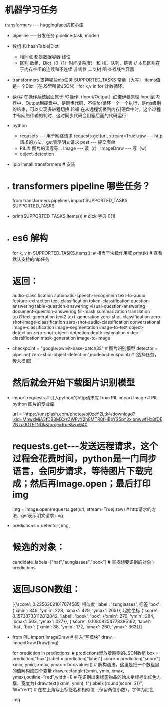 # 机器学习任务
transformers --- huggingface的核心库
- pipeline --- 分发任务
    pipeline(task, model)
- 数组 和 hashTable|Dict
    - 相同点
        都是数据容器 线性
    - 区别
        数组、Dict（0（1）时间复杂度） 和 栈、队列、链表 // 本质区别在于内存空间的连续和不连续
        非线性 二叉树 图
        查找线性容器
- transformers 支持哪些nlp任务
    SUPPORTED_TASKS 常量（大写）
    items值是一个Dict（在JS里叫做JSON）
    for k,v in    for 计数循环、
- 读/写 在操作系统层面属于I/O操作（Input/Output）红诺伊曼原理
    Input到内存中，Output到硬盘中。是同步代码，不像for循环一个一个执行，是ms级别的结束，可以实现多进程切换 轮循
    在从远程切换到内存|硬盘中时，这个过程中有网络传输的耗时，这时同步代码会阻塞后面的代码运行
- python
    - requsets --- 用于网络请求
    requests.get(url, stream=True).raw --- http请求的方法，get表示明文请求
    post --- 提交表单
    - PIL库 图片的读写等...
        Image --- 读（r）
        ImageDraw --- 写（w）
    - object-detextion
    





 -  !pip install transformers # 安装

 -  # transformers pipeline 哪些任务？
    from transformers.pipelines import SUPPORTED_TASKS
    SUPPORTED_TASKS

 -  print(SUPPORTED_TASKS.items()) # dick 字典 0(1)

 -  # es6 解构
    for k, v in SUPPORTED_TASKS.items(): # 相当于块级作用域
    print(k) # 查看默认支持的nlp任务
    # 返回：
    audio-classification
    automatic-speech-recognition
    text-to-audio
    feature-extraction
    text-classification
    token-classification
    question-answering
    table-question-answering
    visual-question-answering
    document-question-answering
    fill-mask
    summarization
    translation
    text2text-generation text2
    text-generation
    zero-shot-classification
    zero-shot-image-classification
    zero-shot-audio-classification
    conversational
    image-classification
    image-segmentation
    image-to-text
    object-detection
    zero-shot-object-detection
    depth-estimation
    video-classification
    mask-generation
    image-to-image

 -  checkpoint = "google/owlvit-base-patch32" # 图片识别模型
    detector = pipeline('zero-shot-object-detection',model=checkpoint) # (选择任务，传入模型)
    # 然后就会开始下载图片识别模型

 -  import requests # 引入python的http请求库
    from PIL import Image # PIL python 图片的专业库

    url = 'https://unsplash.com/photos/oj0zeY2Ltk4/download?ixid=MnwxMjA3fDB8MXxzZWFyY2h8MTR8fHBpY25pY3xlbnwwfHx8fDE2Nzc0OTE1NDk&force=true&w=640'
    # requests.get---发送远程请求，这个过程会花费时间，python是一门同步语言，会同步请求，等待图片下载完成；然后再Image.open；最后打印img
    img = Image.open(requests.get(url, stream=True).raw) # http请求的方法，get表示明文请求
    img

 -  predictions = detector(
    img,
    # 候选的对象：
    candidate_labels=["hat","sunglasses","book"] # 查找想要识别的对象
    )
    predictions
    # 返回JSON数组：
    [{'score': 0.22562021017074585,                                    相似度
    'label': 'sunglasses',                                             标签
    'box': {'xmin': 349, 'ymin': 228, 'xmax': 429, 'ymax': 265}},      起始坐标
    {'score': 0.15738733112812042,
    'label': 'book',
    'box': {'xmin': 270, 'ymin': 284, 'xmax': 503, 'ymax': 427}},
    {'score': 0.10808254778385162,
    'label': 'hat',
    'box': {'xmin': 38, 'ymin': 172, 'xmax': 260, 'ymax': 363}}]

 -  from PIL import ImageDraw # 引入“写模块"
    draw = ImageDraw.Draw(img)

    for prediction in predictions: # predictions里放着刚刚的JSON数组
    box = prediction["box"]
    label = prediction["label"]
    score = prediction["score"]
    xmin, ymin, xmax, ymax = box.values() # 解构语法，这里是把一个数组里的值解构成四个变量
    draw.rectangle((xmin, ymin, xmax, ymax),outline="red",width=1) # 在识别出来标签物品的始末坐标标出红色方框，宽度为1
    draw.text((xmin, ymin), f"{label}:{round(score, 2)}", fill="red") # 在左上角写上标签名和相似值（保留两位小数），字体为红色

    img